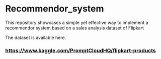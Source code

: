 # Recommendor_system

This repository showcases a simple yet effective way to implement a recommendor system based on a sales analysis dataset of Flipkart 

The dataset is available here.
### https://www.kaggle.com/PromptCloudHQ/flipkart-products
